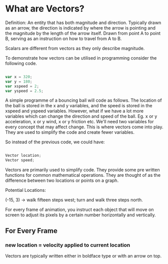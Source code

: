 # What are Vectors?

Definition: An entity that has both magnitude and direction.
Typically drawn as an arrow, the direction is indicated by where the arrow is pointing and the magnitude by the length of the arrow itself. Drawn from point A to point B, serving as an instruction on how to travel from A to B. 

Scalars are different from vectors as they only describe magnitude.

To demonstrate how vectors can be utilised in programming consider the following code. 

``` js

var x = 320;
var y = 180;
var xspeed = 2;
var yspeed = 2.5;
```

A simple programme of a bouncing ball will code as follows. The location of the ball is stored in the x and y variables, and the speed is stored in the xspeed and yspeed variables. However, what if we have a lot more variables which can change the direction and speed of the ball. Eg. x or y acceleration, x or y wind, x or y friction etc. We'll need two variables for every concept that may affect change. This is where vectors come into play. They are used to simplify the code and create fewer variables.


So instead of the previous code, we could have:
``` js

Vector location;
Vector speed;
```

Vectors are primarily used to simplify code. They provide some pre written functions for common mathematical operations.
They are thought of as the difference between two locations or points on a graph.

Potential Locations:

(-15, 3) -> walk fifteen steps west; turn and walk three steps north.

For every frame of animation, you instruct each object that will move on screen to adjust its pixels by a certain number horizontally and vertically. 

## For Every Frame
### new location = velocity applied to current location

Vectors are typically written either in boldface type or with an arrow on top.